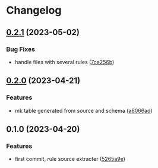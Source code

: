 # Changelog

## [0.2.1](https://github.com/Smeds/mkdocs_snakemake_rule_plugin/compare/v0.2.0...v0.2.1) (2023-05-02)


### Bug Fixes

* handle files with several rules ([7ca256b](https://github.com/Smeds/mkdocs_snakemake_rule_plugin/commit/7ca256b9d131b4e29ace4d125938d01632cba778))

## [0.2.0](https://github.com/Smeds/mkdocs_snakemake_rule_plugin/compare/v0.1.0...v0.2.0) (2023-04-21)


### Features

* mk table generated from source and schema ([a6066ad](https://github.com/Smeds/mkdocs_snakemake_rule_plugin/commit/a6066adaf9a24a642dee2fbe107fac79871dd72d))

## 0.1.0 (2023-04-20)


### Features

* first commit, rule source extracter ([5265a9e](https://github.com/Smeds/mkdocs_snakemake_rule_plugin/commit/5265a9e341cf67b2c922e33b5e8556c687758a0c))
